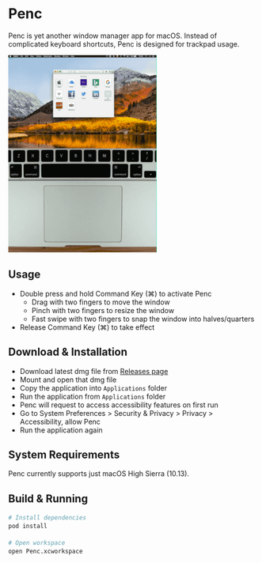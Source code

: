 # Penc
Penc is yet another window manager app for macOS. Instead of complicated keyboard shortcuts, Penc is designed for trackpad usage.

![Showcase](landing/assets/videos-concat.gif?raw=true)

## Usage

- Double press and hold Command Key (⌘) to activate Penc
  - Drag with two fingers to move the window
  - Pinch with two fingers to resize the window
  - Fast swipe with two fingers to snap the window into halves/quarters
- Release Command Key (⌘) to take effect

## Download & Installation

- Download latest dmg file from [Releases page](https://github.com/dgurkaynak/Penc/releases)
- Mount and open that dmg file
- Copy the application into `Applications` folder
- Run the application from `Applications` folder
- Penc will request to access accessibility features on first run
- Go to System Preferences > Security & Privacy > Privacy > Accessibility, allow Penc
- Run the application again

## System Requirements

Penc currently supports just macOS High Sierra (10.13).

## Build & Running

```bash
# Install dependencies
pod install

# Open workspace
open Penc.xcworkspace
```
